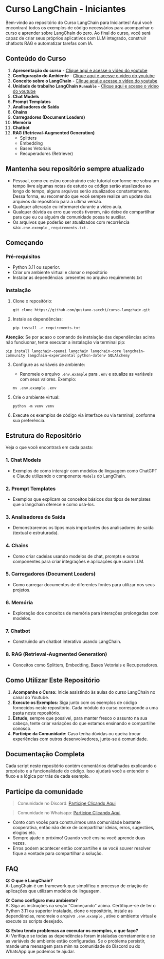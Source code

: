 # Curso LangChain - Iniciantes

Bem-vindo ao repositório do Curso LangChain para Iniciantes! Aqui você encontrará todos os exemplos de código necessários para acompanhar o curso e aprender sobre LangChain do zero. Ao final do curso, você será capaz de criar seus próprios aplicativos com LLM integrado, construir chatbots RAG e automatizar tarefas com IA.

## Conteúdo do Curso

1. **Apresentação do curso** - [Clique aqui e acesse o video do youtube](https://youtu.be/mAa9lnK3HQw)
2. **Configuração do Ambiente** - [Clique aqui e acesse o video do youtube](https://youtu.be/D3oQBfeB23U)
3. **Conceito sobre o LangChain** - [Clique aqui e acesse o video do youtube](https://youtu.be/fNspLmXqm1Q)
4. **Unidade de trabalho LangChain** **`Runnable`** - [Clique aqui e acesse o video do youtube](https://youtu.be/zlas_BXp9nc?si=bHxZDgEhAX9iNiPe)
5. **Chat Models**
6. **Prompt Templates**
7. **Analisadores de Saída**
8. **Chains**
9. **Carregadores (Document Loaders)**
10. **Memória**
11. **Chatbot**
12. **RAG (Retrieval-Augmented Generation)**
    - Splitters
    - Embedding
    - Bases Vetoriais
    - Recuperadores (Retriever)

## Mantenha seu repositório sempre atualizado
- Pessoal, como eu estou construindo este tutorial conforme me sobra um tempo livre algumas notas de estudo ou código serão atualizados ao longo do tempo, alguns arquivos serão atualizados constantemente. Dessa forma, eu recomendo que você sempre realize um update dos arquivos do repositório para a ultima versão.
- Qualquer alteração eu informarei durante a video aula.
- Qualquer dúvida eu erro que vocês tiverem, não deixe de compartilhar para que eu ou alguém da comunidade possa te auxiliar.
- Os arquivos que poderão ser atualizados com recorrência são:`.env.exemplo` , `requirements.txt` .

## Começando

### Pré-requisitos

- Python  3.11 ou superior.
- Criar um ambiente virtual e clonar o repositório
- Instalar as dependências  presentes no arquivo requirements.txt

### Instalação

1. Clone o repositório:

   ```
   git clone https://github.com/gustavo-sacchi/curso-langchain.git
   ```

2. Instale as dependências:

   ```
   pip install -r requirements.txt
   ```
**Atenção**: Se por acaso o comando de instalação das dependências acima não funciuonar, tente executar a instalação via terminal pip:

``` 
pip install langchain-openai langchain langchain-core langchain-community langchain-experimental python-dotenv SQLAlchemy
```
    

3. Configure as variáveis de ambiente:

   - Renomeie o arquivo `.env.example` para `.env` e atualize as variáveis com seus valores. Exemplo:

   ```
   mv .env.example .env
   ```

5) Crie o ambiente virtual: 

    ```
    python -m venv venv
    ```

6) Execute os exemplos de código via interface ou via terminal, conforme sua preferência.

## Estrutura do Repositório

Veja o que você encontrará em cada pasta:

### 1. Chat Models

- Exemplos de como interagir com modelos de linguagem como ChatGPT e Claude utilizando o componente `Models` do LangChain.

### 2. Prompt Templates

- Exemplos que explicam os conceitos básicos dos tipos de templates que o langchain oferece e como usá-los.

### 3. Analisadores de Saída

- Demonstraremos os tipos mais importantes dos analisadores de saída (textual e estruturada).

### 4. Chains

- Como criar cadeias usando modelos de chat, prompts e outros componentes para criar integrações e aplicações que usam LLM.

### 5. Carregadores (Document Loaders)

- Como carregar documentos de diferentes fontes para utilizar nos seus projetos.

### 6. Memória

- Exploração dos conceitos de memória para interações prolongadas com modelos.

### 7. Chatbot

- Construindo um chatbot interativo usando LangChain.

### 8. RAG (Retrieval-Augmented Generation)

- Conceitos como Splitters, Embedding, Bases Vetoriais e Recuperadores.

## Como Utilizar Este Repositório

1. **Acompanhe o Curso:** Inicie assistindo às aulas do curso LangChain no canal do Youtube.
2. **Execute os Exemplos:** Siga junto com os exemplos de código fornecidos neste repositório. Cada módulo do curso corresponde a uma pasta neste repositório.
3. **Estude**, sempre que possivel, para manter fresco o assunto na sua cabeça, tente criar variações do que estamos ensinando e compartilhe conosco.
4. **Participe da Comunidade:** Caso tenha dúvidas ou queira trocar experiências com outros desenvolvedores, junte-se à comunidade.

## Documentação Completa

Cada script neste repositório contém comentários detalhados explicando o propósito e a funcionalidade do código. Isso ajudará você a entender o fluxo e a lógica por trás de cada exemplo.

## Participe da comunidade

> Comunidade no Discord: [Participe Clicando Aqui](https://discord.gg/MuastgR4m4)

> Comunidade no Whatsapp: [Participe Clicando Aqui](https://chat.whatsapp.com/Fj7dzuUx4TNJBPmNrBkolO)

- Conto com vocês para construirmos uma comunidade bastante cooperativa, então não deixe de compartilhar ideias, erros, sugestões, elogios etc.
- Sempre ajude o próximo! Quando você ensina você aprende duas vezes.
- Erros podem acontecer então compartilhe e se você souver resolver fique a vontade para compartilhar a solução.


## FAQ

**Q: O que é LangChain?**\
A: LangChain é um framework que simplifica o processo de criação de aplicações que utilizam modelos de linguagem.

**Q: Como configuro meu ambiente?**\
A: Siga as instruções na seção "Começando" acima. Certifique-se de ter o Python  3.11 ou superior instalado, clone o repositório, instale as dependências, renomeie o arquivo `.env.example` , ative o ambiente virtual e execute os scripts desejado.

**Q: Estou tendo problemas ao executar os exemplos, o que faço?**\
A: Verifique se todas as dependências foram instaladas corretamente e se as variáveis de ambiente estão configuradas. Se o problema persistir, mande uma mensagem para mim na comunidade do Discord ou do WhatsApp que podemos te ajudar.

